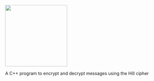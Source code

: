 <img src="https://raw.githubusercontent.com/spencerng/Cryptography-Project/spencer-develop/Logo/Color%20Logo.png" width=200>

A C++ program to encrypt and decrypt messages using the Hill cipher
